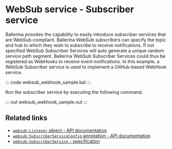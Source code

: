 # WebSub service - Subscriber service

Ballerina provides the capability to easily introduce subscriber services that are WebSub-compliant. Ballerina WebSub subscribers can specify the topic and hub to which they wish to subscribe to receive notifications. If not specified WebSub Subscriber Services will auto generate a unique random service path segment. Ballerina WebSub Subscriber Services could thus be registered as WebHooks to receive event notifications. In this example, a WebSub Subscriber service is used to implement a GitHub-based WebHook service.

::: code websub_webhook_sample.bal :::

Run the subscriber service by executing the following command.

::: out websub_webhook_sample.out :::

## Related links
- [`websub:Listener` object - API documentation](https://lib.ballerina.io/ballerina/websub/latest/listeners/Listener)
- [`websub:SubscriberServiceConfig` annotation - API documentation](https://lib.ballerina.io/ballerina/websub/latest/annotations#SubscriberServiceConfig)
- [`websub:SubscriberService` - specification](https://ballerina.io/spec/websub/#22-subscriber-service)
